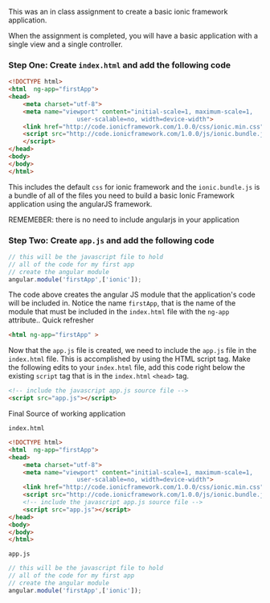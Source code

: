 This was an in class assignment to create a basic ionic framework application.

When the assignment is completed, you will have a basic application with a single view and a single controller.

### Step One: Create `index.html` and add the following code

````HTML
<!DOCTYPE html>
<html  ng-app="firstApp">
<head>
    <meta charset="utf-8">
    <meta name="viewport" content="initial-scale=1, maximum-scale=1, 
                   user-scalable=no, width=device-width">
    <link href="http://code.ionicframework.com/1.0.0/css/ionic.min.css" rel="stylesheet">
    <script src="http://code.ionicframework.com/1.0.0/js/ionic.bundle.js">
    </script>
</head>
<body>
</body>
</html>
````

This includes the default `css` for ionic framework and the `ionic.bundle.js` is a bundle of all of the files you need to build a basic Ionic Framework application using the angularJS framework. 

REMEMEBER: there is no need to include angularjs in your application

### Step Two: Create `app.js` and add the following code

````Javascript
// this will be the javascript file to hold
// all of the code for my first app
// create the angular module
angular.module('firstApp',['ionic']);
````
The code above creates the angular JS module that the application's code will be included in. Notice the name `firstApp`, that is the name of the module that must be included in the `index.html` file with the `ng-app` attribute.. Quick refresher

````HTML
<html ng-app="firstApp" >
````

Now that the `app.js` file is created, we need to include the `app.js` file in the `index.html` file. This is accomplished by using the HTML script tag. Make the following edits to your `index.html` file, add this code right below the existing `script` tag that is in the `index.html` `<head>` tag.

````HTML
<!-- include the javascript app.js source file -->
<script src="app.js"></script>
````

Final Source of working application

`index.html`
````HTML
<!DOCTYPE html>
<html  ng-app="firstApp">
<head>
    <meta charset="utf-8">
    <meta name="viewport" content="initial-scale=1, maximum-scale=1, 
                   user-scalable=no, width=device-width">
    <link href="http://code.ionicframework.com/1.0.0/css/ionic.min.css" rel="stylesheet">
    <script src="http://code.ionicframework.com/1.0.0/js/ionic.bundle.js"></script>
    <!-- include the javascript app.js source file -->
    <script src="app.js"></script>
</head>
<body>
</body>
</html>
````

`app.js`
````Javascript
// this will be the javascript file to hold
// all of the code for my first app
// create the angular module
angular.module('firstApp',['ionic']);
````